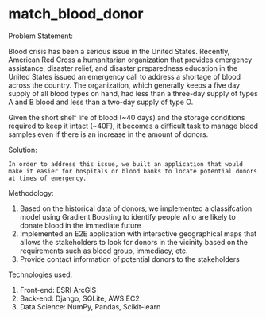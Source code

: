 # match_blood_donor

Problem Statement:

Blood crisis has been a serious issue in the United States. Recently, American Red Cross a humanitarian organization that provides emergency assistance, disaster relief, and disaster preparedness education in the United States issued an emergency call to address a shortage of blood across the country. The organization, which generally keeps a five day supply of all blood types on hand, had less than a three-day supply of types A and B blood and less than a two-day supply of type O. 

Given the short shelf life of blood (~40 days) and the storage conditions required to keep it intact (~40F), it becomes a difficult task to manage blood samples even if there is an increase in the amount of donors. 

Solution:

    In order to address this issue, we built an application that would make it easier for hospitals or blood banks to locate potential donors at times of emergency. 
  
Methodology:
  1. Based on the historical data of donors, we implemented a classifcation model using Gradient Boosting to identify people who are likely to donate blood in the immediate future
  2. Implemented an E2E application with interactive geographical maps that allows the stakeholders to look for donors in the vicinity based on the requirements such as blood group, immediacy, etc.
  3. Provide contact information of potential donors to the stakeholders

Technologies used:
  1. Front-end:
        ESRI ArcGIS
  2. Back-end:
        Django, SQLite, AWS EC2
  3. Data Science:
        NumPy, Pandas, Scikit-learn
    
